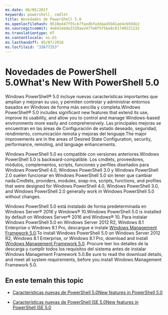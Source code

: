 ```yaml
---
ms.date: 06/05/2017
keywords: powershell, cmdlet
title: Novedades de PowerShell 5.0
ms.openlocfilehash: 0510e447f55cb7faedbfa3daa45b81ae4cb93de2
ms.sourcegitcommit: 4a841ebda3339ae2477e0f5f5be8c01740221232
ms.translationtype: HT
ms.contentlocale: es-ES
ms.lasthandoff: 05/07/2018
ms.locfileid: "33677253"
---
```

# <a name="whats-new-with-powershell-50"></a><span data-ttu-id="bd4d8-103">Novedades de PowerShell 5.0</span><span class="sxs-lookup"><span data-stu-id="bd4d8-103">What's New With PowerShell 5.0</span></span>
<span data-ttu-id="bd4d8-104">Windows PowerShell® 5.0 incluye nuevas características importantes que amplían y mejoran su uso, y permiten controlar y administrar entornos basados en Windows de forma más sencilla y completa.</span><span class="sxs-lookup"><span data-stu-id="bd4d8-104">Windows PowerShell® 5.0 includes significant new features that extend its use, improve its usability, and allow you to control and manage Windows-based environments more easily and comprehensively.</span></span>  <span data-ttu-id="bd4d8-105">Las principales mejoras se encuentran en las áreas de Configuración de estado deseado, seguridad, rendimiento, comunicación remota y mejoras del lenguaje.</span><span class="sxs-lookup"><span data-stu-id="bd4d8-105">The major improvements are in the areas of Desired State Configuration, security, performance, remoting, and language enhancements.</span></span>

<span data-ttu-id="bd4d8-106">Windows PowerShell 5.0 es compatible con versiones anteriores.</span><span class="sxs-lookup"><span data-stu-id="bd4d8-106">Windows PowerShell 5.0 is backward-compatible.</span></span> <span data-ttu-id="bd4d8-107">Los cmdlets, proveedores, módulos, complementos, scripts, funciones y perfiles diseñados para Windows PowerShell 4.0, Windows PowerShell 3.0 y Windows PowerShell 2.0 suelen funcionar en Windows PowerShell 5.0 sin tener que cambiar nada.</span><span class="sxs-lookup"><span data-stu-id="bd4d8-107">Cmdlets, providers, modules, snap-ins, scripts, functions, and profiles that were designed for Windows PowerShell 4.0, Windows PowerShell 3.0, and Windows PowerShell 2.0 generally work in Windows PowerShell 5.0 without changes.</span></span>

<span data-ttu-id="bd4d8-108">Windows PowerShell 5.0 está instalado de forma predeterminada en Windows Server® 2016 y Windows® 10.</span><span class="sxs-lookup"><span data-stu-id="bd4d8-108">Windows PowerShell 5.0 is installed by default on Windows Server® 2016 and Windows® 10.</span></span> <span data-ttu-id="bd4d8-109">Para instalar Windows PowerShell 5.0 en Windows Server 2012 R2, Windows 8.1 Enterprise o Windows 8.1 Pro, descargue e instale [Windows Management Framework 5.0](https://go.microsoft.com/fwlink/?linkid=830436).</span><span class="sxs-lookup"><span data-stu-id="bd4d8-109">To install Windows PowerShell 5.0 on Windows Server 2012 R2, Windows 8.1 Enterprise, or Windows 8.1 Pro, download and install [Windows Management Framework 5.0](https://go.microsoft.com/fwlink/?linkid=830436).</span></span> <span data-ttu-id="bd4d8-110">Procure leer los detalles de la descarga y cumplir todos los requisitos del sistema antes de instalar Windows Management Framework 5.0.</span><span class="sxs-lookup"><span data-stu-id="bd4d8-110">Be sure to read the download details, and meet all system requirements, before you install Windows Management Framework 5.0.</span></span>

## <a name="in-this-topic"></a><span data-ttu-id="bd4d8-111">En este tema</span><span class="sxs-lookup"><span data-stu-id="bd4d8-111">In this topic</span></span>

- [<span data-ttu-id="bd4d8-112">Características nuevas de PowerShell 5.0</span><span class="sxs-lookup"><span data-stu-id="bd4d8-112">New features in  PowerShell 5.0</span></span>](What-s-New-in-Windows-PowerShell-50.md)

- [<span data-ttu-id="bd4d8-113">Características nuevas de PowerShell ISE 5.0</span><span class="sxs-lookup"><span data-stu-id="bd4d8-113">New features in PowerShell ISE 5.0</span></span>](What-s-New-in-the-PowerShell-50-ISE.md)

<!--
- New features in Windows PowerShell 4.0

- New features in Windows PowerShell 3.0
-->
